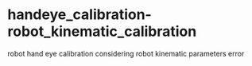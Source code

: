 # handeye_calibration-robot_kinematic_calibration
robot hand eye calibration considering robot kinematic parameters error
